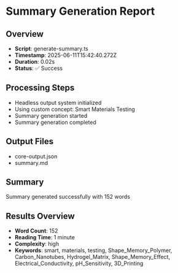 # Summary Generation Report

## Overview
- **Script**: generate-summary.ts
- **Timestamp**: 2025-06-11T15:42:40.272Z
- **Duration**: 0.02s
- **Status**: ✅ Success

## Processing Steps
- Headless output system initialized
- Using custom concept: Smart Materials Testing
- Summary generation started
- Summary generation completed

## Output Files
- core-output.json
- summary.md

## Summary
Summary generated successfully with 152 words

## Results Overview
- **Word Count**: 152
- **Reading Time**: 1 minute
- **Complexity**: high
- **Keywords**: smart, materials, testing, Shape_Memory_Polymer, Carbon_Nanotubes, Hydrogel_Matrix, Shape_Memory_Effect, Electrical_Conductivity, pH_Sensitivity, 3D_Printing
